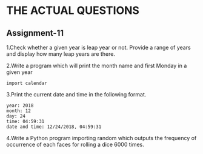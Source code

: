 # THE ACTUAL QUESTIONS

## Assignment-11

1.Check whether a given year is leap year or not. Provide a range of years and display how many leap years are there.

2.Write a program which will print the month name and first Monday in a given year

```
import calendar
```

3.Print the current date and time in the following format.

```
year: 2018
month: 12
day: 24
time: 04:59:31
date and time: 12/24/2018, 04:59:31
```

4.Write a Python program importing random which outputs the frequency of occurrence of each faces for rolling a dice 6000 times.
